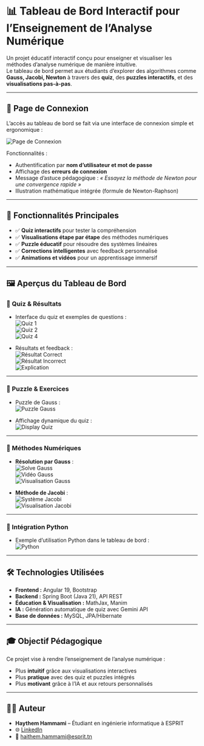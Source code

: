 # 📊 Tableau de Bord Interactif pour l’Enseignement de l’Analyse Numérique

Un projet éducatif interactif conçu pour enseigner et visualiser les méthodes d’analyse numérique de manière intuitive.  
Le tableau de bord permet aux étudiants d’explorer des algorithmes comme **Gauss, Jacobi, Newton** à travers des **quiz**, des **puzzles interactifs**, et des **visualisations pas-à-pas**.

---

## 🔑 Page de Connexion

L’accès au tableau de bord se fait via une interface de connexion simple et ergonomique :  

![Page de Connexion](./images/login.png)

Fonctionnalités :  
- Authentification par **nom d’utilisateur et mot de passe**  
- Affichage des **erreurs de connexion**  
- Message d’astuce pédagogique : *« Essayez la méthode de Newton pour une convergence rapide »*  
- Illustration mathématique intégrée (formule de Newton-Raphson)  

---

## 🚀 Fonctionnalités Principales

- ✅ **Quiz interactifs** pour tester la compréhension  
- ✅ **Visualisations étape par étape** des méthodes numériques  
- ✅ **Puzzle éducatif** pour résoudre des systèmes linéaires  
- ✅ **Corrections intelligentes** avec feedback personnalisé  
- ✅ **Animations et vidéos** pour un apprentissage immersif  

---

## 🖼️ Aperçus du Tableau de Bord

### 🎯 Quiz & Résultats
- Interface du quiz et exemples de questions :  
  ![Quiz 1](./images/quiz1.png)  
  ![Quiz 2](./images/quiz2.png)  
  ![Quiz 4](./images/quiz4.png)  

- Résultats et feedback :  
  ![Résultat Correct](./images/resultatQuizCorrect.png)  
  ![Résultat Incorrect](./images/resultatFailQuiz.png)  
  ![Explication](./images/explicationQuizIncorrect.png)  

---

### 🧩 Puzzle & Exercices
- Puzzle de Gauss :  
  ![Puzzle Gauss](./images/puzzleGauss.png)  

- Affichage dynamique du quiz :  
  ![Display Quiz](./images/displayQuiz.png)  

---

### 🔢 Méthodes Numériques

- **Résolution par Gauss** :  
  ![Solve Gauss](./images/solveGauss.png)  
  ![Vidéo Gauss](./images/videoGauss.png)  
  ![Visualisation Gauss](./images/visualisationGauss.png)  

- **Méthode de Jacobi** :  
  ![Système Jacobi](./images/systemJacobi.png)  
  ![Visualisation Jacobi](./images/visualisationJacobi.png)  

---

### 🐍 Intégration Python
- Exemple d’utilisation Python dans le tableau de bord :  
  ![Python](./images/python.png)  

---

## 🛠️ Technologies Utilisées

- **Frontend :** Angular 19, Bootstrap  
- **Backend :** Spring Boot (Java 21), API REST  
- **Éducation & Visualisation :** MathJax, Manim  
- **IA :** Génération automatique de quiz avec Gemini API  
- **Base de données :** MySQL, JPA/Hibernate  

---

## 🎓 Objectif Pédagogique

Ce projet vise à rendre l’enseignement de l’analyse numérique :  
- Plus **intuitif** grâce aux visualisations interactives  
- Plus **pratique** avec des quiz et puzzles intégrés  
- Plus **motivant** grâce à l’IA et aux retours personnalisés  

---

## 👨‍💻 Auteur

- **Haythem Hammami** – Étudiant en ingénierie informatique à ESPRIT  
- 🌐 [LinkedIn](https://www.linkedin.com/in/heytham-hammami-6a9733248/)  
- 📧 haithem.hammami@esprit.tn  
